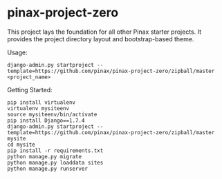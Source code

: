 # pinax-project-zero

This project lays the foundation for all other Pinax starter projects. It
provides the project directory layout and bootstrap-based theme.


Usage:

```
django-admin.py startproject --template=https://github.com/pinax/pinax-project-zero/zipball/master <project_name>
```

Getting Started:

```
pip install virtualenv
virtualenv mysiteenv
source mysiteenv/bin/activate
pip install Django==1.7.4
django-admin.py startproject --template=https://github.com/pinax/pinax-project-zero/zipball/master mysite
cd mysite
pip install -r requirements.txt
python manage.py migrate
python manage.py loaddata sites
python manage.py runserver
```
